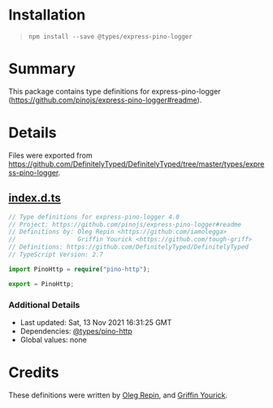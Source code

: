 # Installation
> `npm install --save @types/express-pino-logger`

# Summary
This package contains type definitions for express-pino-logger (https://github.com/pinojs/express-pino-logger#readme).

# Details
Files were exported from https://github.com/DefinitelyTyped/DefinitelyTyped/tree/master/types/express-pino-logger.
## [index.d.ts](https://github.com/DefinitelyTyped/DefinitelyTyped/tree/master/types/express-pino-logger/index.d.ts)
````ts
// Type definitions for express-pino-logger 4.0
// Project: https://github.com/pinojs/express-pino-logger#readme
// Definitions by: Oleg Repin <https://github.com/iamolegga>
//                 Griffin Yourick <https://github.com/tough-griff>
// Definitions: https://github.com/DefinitelyTyped/DefinitelyTyped
// TypeScript Version: 2.7

import PinoHttp = require("pino-http");

export = PinoHttp;

````

### Additional Details
 * Last updated: Sat, 13 Nov 2021 16:31:25 GMT
 * Dependencies: [@types/pino-http](https://npmjs.com/package/@types/pino-http)
 * Global values: none

# Credits
These definitions were written by [Oleg Repin](https://github.com/iamolegga), and [Griffin Yourick](https://github.com/tough-griff).
